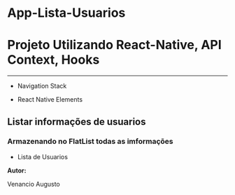 # App-Lista-Usuarios
<h1>Projeto Utilizando React-Native, API Context, Hooks</h1>
<hr />

<ul>
    <li>Navigation Stack</li>
</ul>

<ul>
    <li>React Native Elements</li>
</ul>

<h2>Listar informações de usuarios</h2>

<h3>Armazenando no FlatList todas as imformações</h3>
<ul> 
    <li>Lista de Usuarios</li>
</ul>

<strong>Autor:</strong> <p>Venancio Augusto</p>
